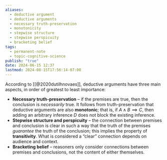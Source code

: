 ```yaml
---
aliases:
  - deductive argument
  - deductive arguments
  - necessary truth-preservation
  - monotonicity
  - stepwise structure
  - stepwise perspicuity
  - bracketing belief
tags:
  - permanent-note
  - topic-cognitive-science
publish: "true"
date: 2024-06-15 12:37
lastmod: 2024-08-15T17:56:14-07:00
---
```

According to [[@2020dutilhnovaes]], deductive arguments have three main aspects, in order of greatest to least importance:
- **Necessary truth-preservation** – if the premises are true, then the conclusion is *necessarily* true. It follows from truth-preservation that deductive arguments are also **monotonic**; that is, if $A \wedge B \implies C$, then adding an arbitrary inference $D$ does not block the existing inference.
- **Stepwise structure and perspicuity** – the connection between premises and conclusion is clear in such a way that the truth of the premises *guarantee* the truth of the conclusion; this implies the property of **transitivity**. What is considered a “clear” connection depends on audience and context.
- **Bracketing belief** – reasoners only consider connections between premises and conclusions, not the content of either themselves.